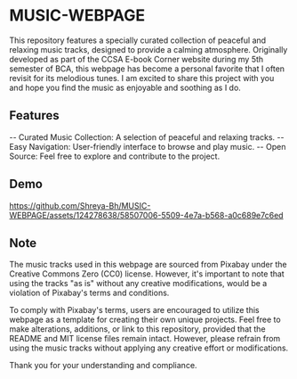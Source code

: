 # MUSIC-WEBPAGE
This repository features a specially curated collection of peaceful and relaxing music tracks, designed to provide a calming atmosphere. Originally developed as part of the CCSA E-book Corner website during my 5th semester of BCA, this webpage has become a personal favorite that I often revisit for its melodious tunes. I am excited to share this project with you and hope you find the music as enjoyable and soothing as I do.

## Features

-- Curated Music Collection: A selection of peaceful and relaxing tracks.
-- Easy Navigation: User-friendly interface to browse and play music.
-- Open Source: Feel free to explore and contribute to the project.

## Demo


https://github.com/Shreya-Bh/MUSIC-WEBPAGE/assets/124278638/58507006-5509-4e7a-b568-a0c689e7c6ed

## Note
The music tracks used in this webpage are sourced from Pixabay under the Creative Commons Zero (CC0) license. However, it's important to note that using the tracks "as is" without any creative modifications, would be a violation of Pixabay's terms and conditions. 

To comply with Pixabay's terms, users are encouraged to utilize this webpage as a template for creating their own unique projects. Feel free to make alterations, additions, or link to this repository, provided that the README and MIT license files remain intact. However, please refrain from using the music tracks without applying any creative effort or modifications.

Thank you for your understanding and compliance.
